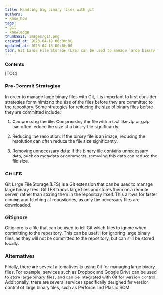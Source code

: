 ```yaml
---
title: Handling big binary files with git
authors:
- know_how
tags:
- git
- knowledge
thumbnail: images/git.png
created_at: 2023-04-18 00:00:00
updated_at: 2023-04-18 00:00:00
tldr: Git Large File Storage (LFS) can be used to manage large binary files with Git.
---
```


**Contents**

[TOC]

### Pre-Commit Strategies

In order to manage large binary files with Git, it is important to first consider strategies for minimizing the size of the files before they are committed to the repository. Some strategies for reducing the size of binary files before they are committed include:

1. Compressing the file: Compressing the file with a tool like zip or gzip can often reduce the size of a binary file significantly.

2. Reducing the resolution: If the binary file is an image, reducing the resolution can often reduce the file size significantly.

3. Removing unnecessary data: If the binary file contains unnecessary data, such as metadata or comments, removing this data can reduce the file size.

### Git LFS

Git Large File Storage (LFS) is a Git extension that can be used to manage large binary files. Git LFS tracks large files and stores them on a remote server, rather than storing them in the repository itself. This allows for faster cloning and fetching of repositories, as only the necessary files are downloaded.

### Gitignore

Gitignore is a file that can be used to tell Git which files to ignore when committing to the repository. This can be useful for ignoring large binary files, as they will not be committed to the repository, but can still be stored locally.

### Alternatives

Finally, there are several alternatives to using Git for managing large binary files. For example, services such as Dropbox and Google Drive can be used to store large binary files, and can be integrated with Git for version control. Additionally, there are several services specifically designed for version control of large binary files, such as Perforce and Plastic SCM.
